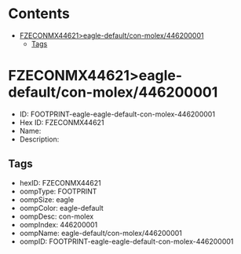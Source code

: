 



Contents
========

* [FZECONMX44621>eagle-default/con-molex/446200001](#fzeconmx44621eagle-defaultcon-molex446200001)
	* [Tags](#tags)

# FZECONMX44621>eagle-default/con-molex/446200001

- ID: FOOTPRINT-eagle-eagle-default-con-molex-446200001
- Hex ID: FZECONMX44621
- Name: 
- Description: 

## Tags

- hexID: FZECONMX44621
- oompType: FOOTPRINT
- oompSize: eagle
- oompColor: eagle-default
- oompDesc: con-molex
- oompIndex: 446200001
- oompName: eagle-default/con-molex/446200001
- oompID: FOOTPRINT-eagle-eagle-default-con-molex-446200001
